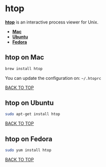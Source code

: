 htop
====
[**htop**](https://hisham.hm/htop) is an interactive process viewer for Unix.

* [**Mac**](#htop-on-mac)
* [**Ubuntu**](#htop-on-ubuntu)
* [**Fedora**](#htop-on-fedora)

## htop on Mac
```sh
brew install htop
```

You can update the configuration on: `~/.htoprc`

[BACK TO TOP](https://github.com/ctrl-alt-del/devenv/tree/master/util)




## htop on Ubuntu
```sh
sudo apt-get install htop
```
[BACK TO TOP](https://github.com/ctrl-alt-del/devenv/tree/master/util)



## htop on Fedora
```sh
sudo yum install htop
```
[BACK TO TOP](https://github.com/ctrl-alt-del/devenv/tree/master/util)
